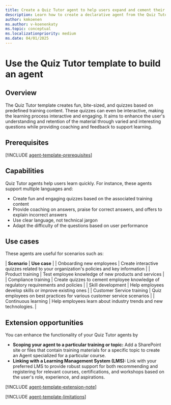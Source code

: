 ```yaml
---
title: Create a Quiz Tutor agent to help users expand and cement their knowledge
description: Learn how to create a declarative agent from the Quiz Tutor template in Copilot Studio agent builder
author: kmkoenen
ms.author: v-koenenkaty
ms.topic: conceptual
ms.localizationpriority: medium
ms.date: 04/01/2025
---
```


# Use the Quiz Tutor template to build an agent

## Overview

The Quiz Tutor template creates fun, bite-sized, and quizzes based on predefined training content. These quizzes can even be interactive, making the learning process interactive and engaging. It aims to enhance the user's understanding and retention of the material through varied and interesting questions while providing coaching and feedback to support learning.

## Prerequisites

[!INCLUDE [agent-template-prerequisites](includes/agent-template-prerequisites.md)]

## Capabilities

Quiz Tutor agents help users learn quickly. For instance, these agents support multiple languages and:

- Create fun and engaging quizzes based on the associated training content
- Provide coaching on answers, praise for correct answers, and offers to explain incorrect answers
- Use clear language, not technical jargon
- Adapt the difficulty of the questions based on user performance

## Use cases

These agents are useful for scenarios such as:

| **Scenario** | **Use case** |
| Onboarding new employees   | Create interactive quizzes related to your organization's policies and key information |
| Product training   | Test employee knowledge of new products and services  |
| Compliance training | Create quizzes to cement employee knowledge of regulatory requirements and policies  |
| Skill development    | Help employees develop skills or improve existing ones |
| Customer Service training | Quiz employees on best practices for various customer service scenarios |
| Continuous learning   | Help employees learn about industry trends and new technologies.  |

## Extension opportunities

You can enhance the functionality of your Quiz Tutor agents by
- **Scoping your agent to a particular training or topic:** Add a SharePoint site or files that contain training materials for a specific topic to create an Agent specialized for a particular course. 
- **Linking with a Learning Management System (LMS):** Link with your preferred LMS to provide robust support for both recommending and registering for relevant courses, certifications, and workshops based on the user's role, experience, and aspirations.

<!-- Note about IT involvement -->
[!INCLUDE [agent-template-extension-note](includes/agent-template-extension-note.md)]

<!-- Limitations -->

[!INCLUDE [agent-template-limitations](includes/agent-template-limitations.md)]